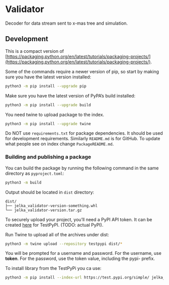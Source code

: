 # Validator
Decoder for data stream sent to x-mas tree and simulation.

## Development
This is a compact version of [https://packaging.python.org/en/latest/tutorials/packaging-projects/](https://packaging.python.org/en/latest/tutorials/packaging-projects/).

Some of the commands require a newer version of pip, so start by making sure you have the latest version installed:
```sh
python3 -m pip install --upgrade pip
```
Make sure you have the latest version of PyPA’s build installed:
```sh
python3 -m pip install --upgrade build
```
You need twine to upload package to the index.
```sh
python3 -m pip install --upgrade twine
```

Do NOT use `requirements.txt` for package dependencies. It should
be used for development requirements.
Similarly `README.md` is for GitHub. To update what people see
on index change `PackageREADME.md`.

### Building and publishing a package
You can build the package by running the following command in the 
same directory as `pyproject.toml`:
```sh
python3 -m build
```
Output should be located in `dist` directory:
```
dist/
├── jelka_validator-version-something.whl
└── jelka_validator-version.tar.gz
```

To securely upload your project, you’ll need a PyPI API token.
It can be created [here](https://test.pypi.org/manage/account/#api-tokens) for TestPyPI. (TODO: actual PyPI).

Run Twine to upload all of the archives under dist:
```sh
python3 -m twine upload --repository testpypi dist/*
```
You will be prompted for a username and password. For the 
username, use __token__. For the password, use the token value, 
including the pypi- prefix.

To install library from the TestPyPi you ca use:
```sh
python3 -m pip install --index-url https://test.pypi.org/simple/ jelka_validator --extra-index-url https://pypi.org/simple poirot
```
